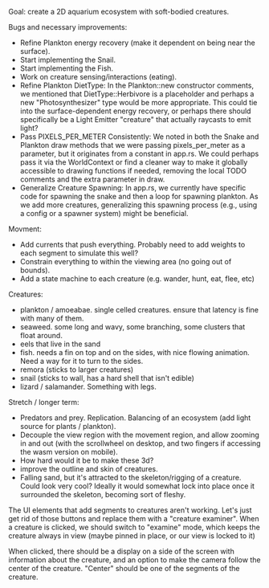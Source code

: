 Goal: create a 2D aquarium ecosystem with soft-bodied creatures.

Bugs and necessary improvements:
* Refine Plankton energy recovery (make it dependent on being near the surface).
* Start implementing the Snail.
* Start implementing the Fish.
* Work on creature sensing/interactions (eating).
* Refine Plankton DietType: In the Plankton::new constructor comments, we mentioned that DietType::Herbivore is a placeholder and perhaps a new "Photosynthesizer" type would be more appropriate. This could tie into the surface-dependent energy recovery, or perhaps there should specifically be a Light Emitter "creature" that actually raycasts to emit light?
* Pass PIXELS_PER_METER Consistently: We noted in both the Snake and Plankton draw methods that we were passing pixels_per_meter as a parameter, but it originates from a constant in app.rs. We could perhaps pass it via the WorldContext or find a cleaner way to make it globally accessible to drawing functions if needed, removing the local TODO comments and the extra parameter in draw.
* Generalize Creature Spawning: In app.rs, we currently have specific code for spawning the snake and then a loop for spawning plankton. As we add more creatures, generalizing this spawning process (e.g., using a config or a spawner system) might be beneficial.

Movment:
* Add currents that push everything. Probably need to add weights to each segment to simulate this well?
* Constrain everything to within the viewing area (no going out of bounds).
* Add a state machine to each creature (e.g. wander, hunt, eat, flee, etc)

Creatures:
* plankton / amoeabae. single celled creatures. ensure that latency is fine with many of them.
* seaweed. some long and wavy, some branching, some clusters that float around.
* eels that live in the sand
* fish. needs a fin on top and on the sides, with nice flowing animation. Need a way for it to turn to the sides.
* remora (sticks to larger creatures)
* snail (sticks to wall, has a hard shell that isn't edible)
* lizard / salamander. Something with legs.

Stretch / longer term:
* Predators and prey. Replication. Balancing of an ecosystem (add light source for plants / plankton).
* Decouple the view region with the movement region, and allow zooming in and out (with the scrollwheel on desktop, and two fingers if accessing the wasm version on mobile).
* How hard would it be to make these 3d?
* improve the outline and skin of creatures.
* Falling sand, but it's attracted to the skeleton/rigging of a creature. Could look very cool? Ideally it would somewhat lock into place once it surrounded the skeleton, becoming sort of fleshy.




The UI elements that add segments to creatures aren't working. Let's just get rid of those buttons and replace them with a "creature examiner". When a creature is clicked, we should switch to "examine" mode, which keeps the creature always in view (maybe pinned in place, or our view is locked to it)

When clicked, there should be a display on a side of the screen with information about the creature, and an option to make the camera follow the center of the creature. "Center" should be one of the segments of the creature.
